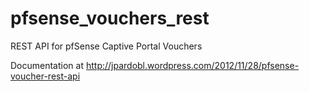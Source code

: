 pfsense_vouchers_rest
=====================

REST API for pfSense Captive Portal Vouchers

Documentation at http://jpardobl.wordpress.com/2012/11/28/pfsense-voucher-rest-api
